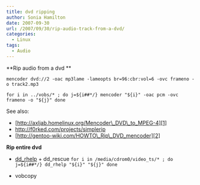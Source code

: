 ```yaml
---
title: dvd ripping
author: Sonia Hamilton
date: 2007-09-30
url: /2007/09/30/rip-audio-track-from-a-dvd/
categories:
  - Linux
tags:
  - Audio
---
```

**Rip audio from a dvd **

`mencoder dvd://2 -oac mp3lame -lameopts br=96:cbr:vol=6 -ovc frameno -o track2.mp3`

`for i in ../vobs/* ; do j=${i##*/} mencoder "${i}" -oac pcm -ovc frameno -o "${j}" done`

See also:

  * [http://axljab.homelinux.org/Mencoder\_DVD\_to_MPEG-4][1]
  * <http://f0rked.com/projects/simplerip>
  * [http://gentoo-wiki.com/HOWTO\_Rip\_DVD_mencoder][2]

**Rip entire dvd**

  * [dd_rhelp][3] + dd_rescue
`for i in /media/cdrom0/video_ts/* ; do j=${i##*/} dd_rhelp "${i}" "${j}" done`

  * vobcopy

 [1]: http://axljab.homelinux.org/Mencoder_DVD_to_MPEG-4
 [2]: http://gentoo-wiki.com/HOWTO_Rip_DVD_mencoder
 [3]: http://www.kalysto.org/utilities/dd_rhelp/index.en.html "dd_rhelp"
